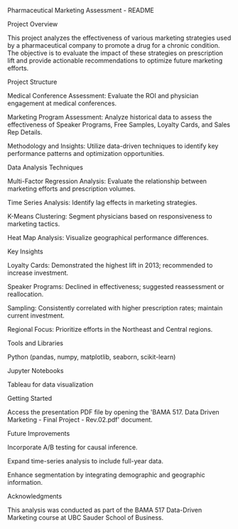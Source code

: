 Pharmaceutical Marketing Assessment - README

Project Overview

This project analyzes the effectiveness of various marketing strategies used by a pharmaceutical company to promote a drug for a chronic condition. The objective is to evaluate the impact of these strategies on prescription lift and provide actionable recommendations to optimize future marketing efforts.

Project Structure

Medical Conference Assessment: Evaluate the ROI and physician engagement at medical conferences.

Marketing Program Assessment: Analyze historical data to assess the effectiveness of Speaker Programs, Free Samples, Loyalty Cards, and Sales Rep Details.

Methodology and Insights: Utilize data-driven techniques to identify key performance patterns and optimization opportunities.

Data Analysis Techniques

Multi-Factor Regression Analysis: Evaluate the relationship between marketing efforts and prescription volumes.

Time Series Analysis: Identify lag effects in marketing strategies.

K-Means Clustering: Segment physicians based on responsiveness to marketing tactics.

Heat Map Analysis: Visualize geographical performance differences.

Key Insights

Loyalty Cards: Demonstrated the highest lift in 2013; recommended to increase investment.

Speaker Programs: Declined in effectiveness; suggested reassessment or reallocation.

Sampling: Consistently correlated with higher prescription rates; maintain current investment.

Regional Focus: Prioritize efforts in the Northeast and Central regions.

Tools and Libraries

Python (pandas, numpy, matplotlib, seaborn, scikit-learn)

Jupyter Notebooks

Tableau for data visualization

Getting Started

Access the presentation PDF file by opening the 'BAMA 517. Data Driven Marketing - Final Project - Rev.02.pdf' document.

Future Improvements

Incorporate A/B testing for causal inference.

Expand time-series analysis to include full-year data.

Enhance segmentation by integrating demographic and geographic information.

Acknowledgments

This analysis was conducted as part of the BAMA 517 Data-Driven Marketing course at UBC Sauder School of Business.

